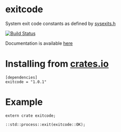 # exitcode
System exit code constants as defined by [sysexits.h](https://www.freebsd.org/cgi/man.cgi?query=sysexits&apropos=0&sektion=0&manpath=FreeBSD+4.3-RELEASE&format=html)

[![Build Status](https://travis-ci.org/benwilber/exitcode.svg?branch=master)](https://travis-ci.org/benwilber/exitcode)

Documentation is available [here](https://docs.rs/exitcode)

# Installing from [crates.io](https://crates.io/crates/exitcode)
```
[dependencies]
exitcode = "1.0.1"
```
# Example
```
extern crate exitcode;

::std::process::exit(exitcode::OK);
```
